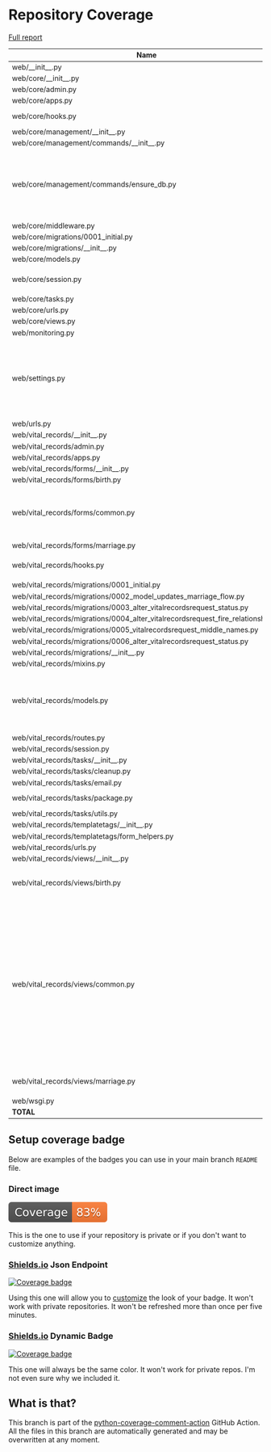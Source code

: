 # Repository Coverage

[Full report](https://htmlpreview.github.io/?https://github.com/Office-of-Digital-Services/cdt-ods-disaster-recovery/blob/python-coverage-comment-action-data/htmlcov/index.html)

| Name                                                                                  |    Stmts |     Miss |   Branch |   BrPart |   Cover |   Missing |
|-------------------------------------------------------------------------------------- | -------: | -------: | -------: | -------: | ------: | --------: |
| web/\_\_init\_\_.py                                                                   |        5 |        2 |        0 |        0 |     60% |       5-7 |
| web/core/\_\_init\_\_.py                                                              |        0 |        0 |        0 |        0 |    100% |           |
| web/core/admin.py                                                                     |       24 |       13 |        2 |        0 |     42% |     21-39 |
| web/core/apps.py                                                                      |        5 |        0 |        0 |        0 |    100% |           |
| web/core/hooks.py                                                                     |       11 |        4 |        0 |        0 |     64% |9-10, 14-15 |
| web/core/management/\_\_init\_\_.py                                                   |        0 |        0 |        0 |        0 |    100% |           |
| web/core/management/commands/\_\_init\_\_.py                                          |        0 |        0 |        0 |        0 |    100% |           |
| web/core/management/commands/ensure\_db.py                                            |      183 |        4 |       42 |        4 |     96% |73, 87-89, 99, 103->exit, 230->232, 306->310 |
| web/core/middleware.py                                                                |        9 |        1 |        2 |        1 |     82% |        19 |
| web/core/migrations/0001\_initial.py                                                  |        7 |        0 |        0 |        0 |    100% |           |
| web/core/migrations/\_\_init\_\_.py                                                   |        0 |        0 |        0 |        0 |    100% |           |
| web/core/models.py                                                                    |        8 |        0 |        0 |        0 |    100% |           |
| web/core/session.py                                                                   |       25 |        5 |        4 |        2 |     76% |13-19, 25-26, 33 |
| web/core/tasks.py                                                                     |       15 |        2 |        0 |        0 |     87% |    60, 64 |
| web/core/urls.py                                                                      |        5 |        0 |        0 |        0 |    100% |           |
| web/core/views.py                                                                     |        9 |        0 |        2 |        0 |    100% |           |
| web/monitoring.py                                                                     |       12 |        0 |        4 |        0 |    100% |           |
| web/settings.py                                                                       |      108 |        6 |       14 |        7 |     89% |52, 54, 56, 127->131, 139->142, 151, 267-268 |
| web/urls.py                                                                           |       16 |        7 |        2 |        1 |     56% |     31-39 |
| web/vital\_records/\_\_init\_\_.py                                                    |        0 |        0 |        0 |        0 |    100% |           |
| web/vital\_records/admin.py                                                           |        6 |        0 |        0 |        0 |    100% |           |
| web/vital\_records/apps.py                                                            |        5 |        0 |        0 |        0 |    100% |           |
| web/vital\_records/forms/\_\_init\_\_.py                                              |        0 |        0 |        0 |        0 |    100% |           |
| web/vital\_records/forms/birth.py                                                     |       23 |        0 |        0 |        0 |    100% |           |
| web/vital\_records/forms/common.py                                                    |       71 |       22 |        6 |        0 |     64% |100-107, 110-120, 123-131 |
| web/vital\_records/forms/marriage.py                                                  |       20 |        0 |        0 |        0 |    100% |           |
| web/vital\_records/hooks.py                                                           |       16 |        6 |        0 |        0 |     62% |10-11, 15-16, 20-21 |
| web/vital\_records/migrations/0001\_initial.py                                        |        7 |        0 |        0 |        0 |    100% |           |
| web/vital\_records/migrations/0002\_model\_updates\_marriage\_flow.py                 |        4 |        0 |        0 |        0 |    100% |           |
| web/vital\_records/migrations/0003\_alter\_vitalrecordsrequest\_status.py             |        5 |        0 |        0 |        0 |    100% |           |
| web/vital\_records/migrations/0004\_alter\_vitalrecordsrequest\_fire\_relationship.py |        4 |        0 |        0 |        0 |    100% |           |
| web/vital\_records/migrations/0005\_vitalrecordsrequest\_middle\_names.py             |        4 |        0 |        0 |        0 |    100% |           |
| web/vital\_records/migrations/0006\_alter\_vitalrecordsrequest\_status.py             |        5 |        0 |        0 |        0 |    100% |           |
| web/vital\_records/migrations/\_\_init\_\_.py                                         |        0 |        0 |        0 |        0 |    100% |           |
| web/vital\_records/mixins.py                                                          |       70 |        4 |       12 |        0 |     90% |     11-14 |
| web/vital\_records/models.py                                                          |       91 |        7 |        4 |        0 |     93% |232, 237, 241, 245, 249, 253, 257 |
| web/vital\_records/routes.py                                                          |       21 |        0 |        0 |        0 |    100% |           |
| web/vital\_records/session.py                                                         |       26 |        0 |        6 |        0 |    100% |           |
| web/vital\_records/tasks/\_\_init\_\_.py                                              |        0 |        0 |        0 |        0 |    100% |           |
| web/vital\_records/tasks/cleanup.py                                                   |       68 |        0 |       18 |        0 |    100% |           |
| web/vital\_records/tasks/email.py                                                     |       33 |        2 |        0 |        0 |     94% |     29-34 |
| web/vital\_records/tasks/package.py                                                   |      152 |        0 |        6 |        1 |     99% |  224->228 |
| web/vital\_records/tasks/utils.py                                                     |        7 |        0 |        0 |        0 |    100% |           |
| web/vital\_records/templatetags/\_\_init\_\_.py                                       |        0 |        0 |        0 |        0 |    100% |           |
| web/vital\_records/templatetags/form\_helpers.py                                      |       10 |       10 |        2 |        0 |      0% |      1-13 |
| web/vital\_records/urls.py                                                            |        4 |        0 |        0 |        0 |    100% |           |
| web/vital\_records/views/\_\_init\_\_.py                                              |        0 |        0 |        0 |        0 |    100% |           |
| web/vital\_records/views/birth.py                                                     |       58 |       33 |        0 |        0 |     43% |16-28, 36-47, 54-60, 71-90 |
| web/vital\_records/views/common.py                                                    |      150 |       53 |        6 |        0 |     62% |59-62, 86-91, 94-97, 107-111, 114-121, 153-161, 173-181, 184-191, 194-199, 207-209, 213-224 |
| web/vital\_records/views/marriage.py                                                  |       39 |       26 |        0 |        0 |     33% |10-36, 44-57, 64-70 |
| web/wsgi.py                                                                           |        6 |        6 |        0 |        0 |      0% |      8-16 |
|                                                                             **TOTAL** | **1347** |  **213** |  **132** |   **16** | **83%** |           |


## Setup coverage badge

Below are examples of the badges you can use in your main branch `README` file.

### Direct image

[![Coverage badge](https://raw.githubusercontent.com/Office-of-Digital-Services/cdt-ods-disaster-recovery/python-coverage-comment-action-data/badge.svg)](https://htmlpreview.github.io/?https://github.com/Office-of-Digital-Services/cdt-ods-disaster-recovery/blob/python-coverage-comment-action-data/htmlcov/index.html)

This is the one to use if your repository is private or if you don't want to customize anything.

### [Shields.io](https://shields.io) Json Endpoint

[![Coverage badge](https://img.shields.io/endpoint?url=https://raw.githubusercontent.com/Office-of-Digital-Services/cdt-ods-disaster-recovery/python-coverage-comment-action-data/endpoint.json)](https://htmlpreview.github.io/?https://github.com/Office-of-Digital-Services/cdt-ods-disaster-recovery/blob/python-coverage-comment-action-data/htmlcov/index.html)

Using this one will allow you to [customize](https://shields.io/endpoint) the look of your badge.
It won't work with private repositories. It won't be refreshed more than once per five minutes.

### [Shields.io](https://shields.io) Dynamic Badge

[![Coverage badge](https://img.shields.io/badge/dynamic/json?color=brightgreen&label=coverage&query=%24.message&url=https%3A%2F%2Fraw.githubusercontent.com%2FOffice-of-Digital-Services%2Fcdt-ods-disaster-recovery%2Fpython-coverage-comment-action-data%2Fendpoint.json)](https://htmlpreview.github.io/?https://github.com/Office-of-Digital-Services/cdt-ods-disaster-recovery/blob/python-coverage-comment-action-data/htmlcov/index.html)

This one will always be the same color. It won't work for private repos. I'm not even sure why we included it.

## What is that?

This branch is part of the
[python-coverage-comment-action](https://github.com/marketplace/actions/python-coverage-comment)
GitHub Action. All the files in this branch are automatically generated and may be
overwritten at any moment.